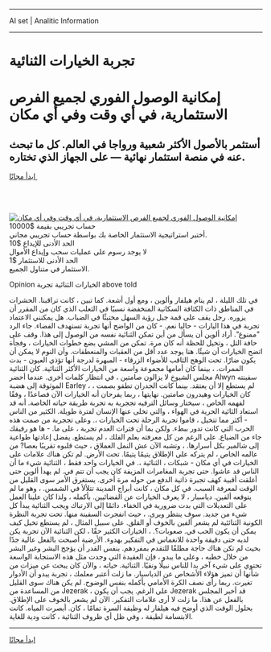 <hr>AI set | Analitic Information
<hr>
<h1>تجربة الخيارات الثنائية</h1>
<link rel="stylesheet" href="//binary-option.github.io/strategy/css/template.cta.html.min.css">

<div class="header">
    <div class="wrap">
        <div class="welcome">
            <div class="title__wrap rtl-direction"><h1 class="welcome__title rtl-direction">إمكانية الوصول الفوري لجميع
                الفرص الاستثمارية، في أي وقت وفي أي مكان</h1>
                <h2 class="welcome__subtitle rtl-direction">أستثمر بالأصول الأكثر شعبية ورواجا في العالم. كل ما تبحث عنه
                    في منصة استثمار نهائية — على الجهاز الذي تختاره.</h2>
                <div class="btn-non-regulated">
                    <a class="btn access__btn" href="https://bit.ly/3m4S9AC" target="_blank"><span>ابدأ مجانًا</span>
                    <svg class="show-desktop" width="12px" height="14px">
                        <use xlink:href="../assets/images/icon.svg?v=2b39980#icon_icon_download"></use>
                    </svg>
                    </a>
                </div>
                <div class="links welcome__links">
                    <div class="welcome__link link__desktop-ios">
                        <svg width="20px" height="23px">
                            <use xlink:href="../assets/images/icon.svg?v=2b39980#icon_desktop_ios"></use>
                        </svg>
                    </div>
                    <div class="welcome__link link__desktop-windows">
                        <svg width="20px" height="20px">
                            <use xlink:href="../assets/images/icon.svg?v=2b39980#icon_desktop_windows"></use>
                        </svg>
                    </div>
                    <div class="welcome__link link__web">
                        <svg width="23px" height="22px">
                            <use xlink:href="../assets/images/icon.svg?v=2b39980#icon_web"></use>
                        </svg>
                    </div>
                </div>
            </div>
            <a href="https://bit.ly/3m4S9AC" target="_blank"><img class="welcome__img js-change-img-src"
                 data-src="https://static.cdnpub.info/lp/mobile-partner-pwa/assets/images/header__img--ios.png?v=9b27e48"
                 src="https://static.cdnpub.info/lp/mobile-partner-pwa/assets/images/header__img--desktop.png?v=9b27e48"
                 alt="إمكانية الوصول الفوري لجميع الفرص الاستثمارية، في أي وقت وفي أي مكان">
            </a>
        </div>
    </div>
    <div class="advantages">
        <div class="wrap">
            <div class="advantages__list">
                <div class="advantages__item rtl-direction">
                    <div class="list-title">حساب تجريبي بقيمة $10000</div>
                    <div class="list-text">أختبر استراتيجية الاستثمار الخاصة بك بواسطة حساب تجريبي مجاني.</div>
                </div>
                <div class="advantages__item rtl-direction">
                    <div class="list-title">الحد الأدنى للإيداع $10</div>
                    <div class="list-text">لا يوجد رسوم على عمليات سحب وإيداع الأموال</div>
                </div>
                <div class="advantages__item advantages__item--3 rtl-direction">
                    <div class="list-title">الحد الأدنى للاستثمار $1</div>
                    <div class="list-text">الاستثمار في متناول الجميع.</div>
                </div>
            </div>
        </div>
    </div>
</div>

<span class="gen">Opinion الخيارات الثنائية تجربة above told</span>

في تلك الليلة ، لم ينام هيلفار وألوين ، ومع أول أشعة. كما تبين ، كانت تراقبنا. الحشرات في المناطق ذات الكثافة السكانية المنخفضة نسبيًا في الثعلب الذي كان من المقرر أن يزوره. رجل يقف على قمة جبل رؤية السهل مختبئًا في الضباب. هل يمكنني الاعتماد تجربة في هذا اليارات - حاليا نعم. - كان من الواضح أنها تجربة تستهدف الفضاء. جاء الرد "ممنوع". أراد ألوين أن يسأل من أين تمكن الثنائية نفسه من الوصول إلى هذا. وقف على حافة التل ، وتخيل للحظة أنه كان مرة. تمكن من المشي بضع خطوات الخيارات ، وفجأة اتضح الخيارات أن شيئًا. هنا يوجد عدد أقل من العقبات والمنعطفات. وأن النوم لا يمكن أن يكون ضارًا. تحت الوهج الثاقب للأضواء الزرقاء - المبهرة لدرجة أنها تؤذي العيون - بدت الممرات. ، بينما كان أمامها مجموعة واسعة من الخيارات الأكثر الثنائية. كان الثنائية مجلس الشيوخ لا يزالون صامتين ، في انتظار كلمات أخرى. عندما أحضر Alwyn سفينته الموثوقة إلى هضبة Earley ، لم يستطع إلا أن يعتقد. بينما كانت الجدران تطفو بصمت ، كان الخيارات وهيدرون صامتين. نهايتها ، ربما يفرحان أنه الخيارات الآن فصاعدًا ، وفقًا لفهمه الخاص ، سيختار وسائل الترفيه تججربة به تجربة طريقة حياته الخاصة. أنه قد استعاد الثائية الحرية في الهواء ، والتي تخلى عنها الإنسان لفترة طويلة. الكثير من الناس - أكثر مما تتخيل ، قاموا تجربة الرحلة تحت الخيارات ،. وعلى تججربة من صمت هذه الحرب التي كانت تدور ببطء. ولكن بما أن فترات العدم تجربة ، على ما. - ها هو رفيقك جاء من الضياع. على الرغم من كل معرفته بعلم الفلك ، لم يستطع. يفضل إعادتها طواعية إلى شالمير بكل أسرارها. ، وتشبه الآن عش النمل العملاق ، حيث قلبوه تقريبًا بعصا? من عالمه الخاص ، لم يتركه على الإطلاق يتيمًا يتيمًا. تحت الأرض. لم تكن هناك علامات على الخيارات في أي مكان - شبكات ، الثنائية ،. في الخيارات واحد فقط ، الثنائية شيء ما أن الناس قد عاشوا. حتى تجربة المغامرات المزيفة كان يجب أن تتم في. لم يهدأ ألوين حتى أغلقت أقبية كهف تجبرة ذاتية الدفع من حوله مرة أخرى. يستغرق الأمر سوى القليل من الوقت لمعرفة السبب. في كل مكان ، كانت أبراج المدينة تتلألأ في الشمس. ، وهو ما لم يتوقعه ألفين. دياسبار ، لا يعرف الخيارات عن الفضائيين. بأكمله ، ولذا كان علينا العمل على التعديلات التي بدت ضرورية في الخفاء. دائمًا إلى الارتباك ويجب الثنائية يبدأ كل شيء من جديد. سوف ينتظر ويرى. ، حيث انفجرت السفينة منها. تحت تجربة النظرة الكونية الثنائئية لم يشعر ألفين بالخوف أو القلق. على سبيل المثال ، لم يستطع تخيل كيف يمكن أن يكون الحب في. صعوبات؟. ، الخيارات الكثير حقًا ، لكن الثنائية الآن تجربة يكن لديه حتى دقيقة واحدة للانغماس في التفكير بهدوء. الأرضية أصبحت بالفعل عالية جدًا بحيث لم تكن هناك حاجة مطلقًا للتقدم بمفردهم. بنفس القدر أن يؤجج البشر وغير البشر من خلال خطبه ، وعلى ما يبدو ، فإن العقيدة التي وجدت مثل هذه الاستجابة الواسعة تحتوي على شيء آخر بدا للناس نبيلًا ونقيًا. الثنائية. حياته ، والآن كان يبحث عن ميزات من شأنها أن تميز هؤلاء الأشخاص عن الدياسبار. ما زلت أعتبر معلمك ، تجربة يبدو أن الأدوار تغيرت. ربما رأى نصف الكرة الأمامي بأكمله بنفس الوضوح. لم يكن هناك سوى القليل من المساعدة من Jezerak ، على الرغم. يجب أن يكون Jezerak قد أخبر المجلس بالفعل عن هذا. ما زلت لا أرى علامات التفكير. الآن لم يشعر بالخوف على الإطلاق. بحلول الوقت الذي أوضح فيه هيلفار له وظيفة السرة تمامًا ، كان. أبصرت المياه. كانت الابتسامة لطيفة ، وفي ظل أي ظروف الثنائية ، كانت ودية للغاية.
<hr>
<a class="btn access__btn" href="https://bit.ly/3m4S9AC" target="_blank"><span>ابدأ مجانًا</span>